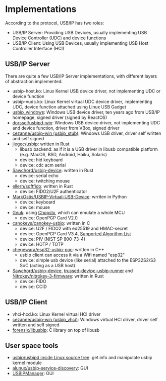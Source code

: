 # Implementations

According to the protocol, USB/IP has two roles:

* USB/IP Server: Providing USB Devices, usually implementing USB Device Controller (UDC) and device functions
* USB/IP Client: Using USB Devices, usually implementing USB Host Controller Interface (HCI)

## USB/IP Server

There are quite a few USB/IP Server implementations, with different layers of abstraction implemented.

* usbip-host.ko: Linux Kernel USB device driver, not implementing UDC or device function
* usbip-vudc.ko: Linux Kernel virtual UDC device driver, implementing UDC, device function attached using Linux USB Gadget
* [usbip\_windows](https://sourceforge.net/projects/usbip/files/usbip_windows/): Windows USB device driver, ten years ago from USB/IP homepage, signed driver (signed by ReactOS)
* [dorssel/usbipd-win](https://github.com/dorssel/usbipd-win): Windows USB device driver, not implementing UDC and device function, driver from VBox, signed driver
* [cezanne/usbip-win (usbip\_stub)](https://github.com/cezanne/usbip-win): Windows USB driver, driver self written and self signed
* [jiegec/usbip](https://github.com/jiegec/usbip): written in Rust
  + libusb backend: as if it is a USB driver in libusb compatible platform (e.g. MacOS, BSD, Android, Haiku, Solaris)
  + device: hid keyboard
  + device: cdc acm serial
* [Sawchord/usbip-device](https://github.com/Sawchord/usbip-device): written in Rust
  + device: serial echo
  + device: twitching mouse
* [ellerh/softfido](https://github.com/ellerh/softfido): written in Rust
  + device: FIDO2/U2F authenticator
* [MarkOstis/USBIP-Virtual-USB-Device](https://github.com/MarkOstis/USBIP-Virtual-USB-Device): wrriten in Python
  + device: keyboard
  + device: mouse
* [Gnuk](http://www.fsij.org/doc-gnuk/index.html): using [Chopstx](https://salsa.debian.org/gnuk-team/chopstx/chopstx), which can emulate a whole MCU
  + device: OpenPGP Card V2.0
* [canokeys/canokey-usbip](github.com/canokeys/canokey-usbip): written in C
  + device: U2F / FIDO2 with ed25519 and HMAC-secret
  + device: OpenPGP Card V3.4, [Supported Algorithm List](https://docs.canokeys.org/userguide/openpgp/#supported-algorithm)
  + device: PIV (NIST SP 800-73-4)
  + device: HOTP / TOTP
* [chegewara/esp32-usbip-poc](https://github.com/chegewara/esp32-usbip-poc): written in C++
  + usbip client can access it via a Wifi named "esp32"
  + device: simple usb device (like serial) attached to the ESP32S2/S3 SoC (acting as a USB host)
* [Sawchord/usbip-device](https://github.com/Sawchord/usbip-device), [trussed-dev/pc-usbip-runner](https://github.com/trussed-dev/pc-usbip-runner) and [Nitrokey/nitrokey-3-firmware](https://github.com/Nitrokey/nitrokey-3-firmware): written in Rust
  + device: FIDO
  + device: CCID

## USB/IP Client

* vhci-hcd.ko: Linux Kernel virtual HCI driver
* [cezanne/usbip-win (usbip\_vhci)](https://github.com/cezanne/usbip-win): Windows virtual HCI driver, driver self written and self signed 
* [forensix/libusbip](https://github.com/forensix/libusbip): C library on top of libusb

<!--
Potential implementation ideas:
* libusb with usbip-client
* qemu with usbip-client
-->

## User space tools

* [usbip/usbipd inside Linux source tree](https://github.com/torvalds/linux/tree/master/tools/usb/usbip): get info and manipulate usbip kernel module
* [alunux/usbip-service-discovery](https://github.com/alunux/usbip-service-discovery): GUI
* [USBIPManager](m-antonov/USBIPManager): GUI
